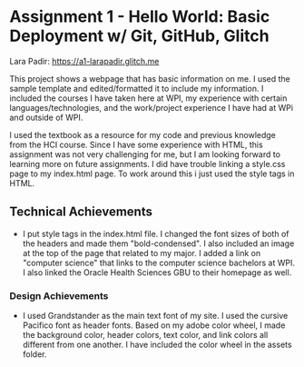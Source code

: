 # Assignment 1 - Hello World: Basic Deployment w/ Git, GitHub, Glitch

Lara Padir:
https://a1-larapadir.glitch.me

This project shows a webpage that has basic information on me. I used the sample template and edited/formatted
it to include my information. I included the courses I have taken here at WPI, my experience with certain languages/technologies,
and the work/project experience I have had at WPi and outside of WPI.

I used the textbook as a resource for my code and previous knowledge from the HCI course.
Since I have some experience with HTML, this assignment was not very challenging for me, but I am looking forward to learning more on future assignments.
I did have trouble linking a style.css page to my index.html page. To work around this i just used the style tags in HTML.

## Technical Achievements

- I put style tags in the index.html file. I changed the font sizes of both of the headers and made them "bold-condensed".
  I also included an image at the top of the page that related to my major. I added a link on "computer science" that links to the computer science bachelors
  at WPI. I also linked the Oracle Health Sciences GBU to their homepage as well.

### Design Achievements

- I used Grandstander as the main text font of my site. I used the cursive Pacifico font as header fonts.
  Based on my adobe color wheel, I made the background color, header colors, text color, and link colors all different from one another.
  I have included the color wheel in the assets folder.
